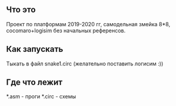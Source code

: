 ## Что это
Проект по платформам 2019-2020 гг, самодельная змейка 8*8, cocomaro+logisim без начальных референсов.
## Как запускать
Тыкать в файл snake1.circ (желательно поставить логисим :))
## Где что лежит
*.asm - проги
*.circ - схемы
